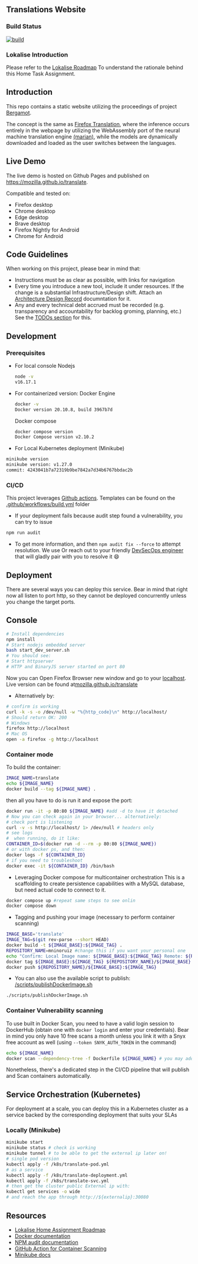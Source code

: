 ## Translations Website

### Build Status

[![build](https://github.com/marcosnr/translate/actions/workflows/build.yml/badge.svg)](https://github.com/marcosnr/translate/actions/workflows/build.yml)

### Lokalise Introduction

Please refer to the [Lokalise Roadmap](/lokalise/Roadmap.md) To understand the rationale behind this Home Task Assignment.

## Introduction

This repo contains a static website utilizing the proceedings of project [Bergamot](https://browser.mt/).

The concept is the same as [Firefox Translation](https://github.com/mozilla-extensions/firefox-translations), where the inference occurs entirely in the webpage by utilizing the WebAssembly port of the neural machine translation engine [(marian)](https://github.com/mozilla/bergamot-translator), while the models are dynamically downloaded and loaded as the user switches between the languages.

## Live Demo

The live demo is hosted on Github Pages and published on https://mozilla.github.io/translate.

Compatible and tested on:

- Firefox desktop
- Chrome desktop
- Edge desktop
- Brave desktop
- Firefox Nightly for Android
- Chrome for Android

## Code Guidelines

When working on this project, please bear in mind that:

- Instructions must be as clear as possible, with links for navigation
- Every time you introduce a new tool, include it under resources. If the change is a substantial Infrastructure/Design shift. Attach an [Architecture Design Record](https://cloud.google.com/architecture/architecture-decision-records) documntation for it.
- Any and every technical debt accrued must be recorded (e.g. transparency and accountability for backlog groming, planning, etc.) See the [TODOs section](/lokalise/TODOs.md) for this.


## Development

### Prerequisites

- For local console
  Nodejs

  ```bash
  node -v
  v16.17.1
  ```

- For containerized version:
  Docker Engine
  ```bash
  docker -v
  Docker version 20.10.8, build 3967b7d
  ```
  Docker compose
  
  ```bash
  docker compose version
  Docker Compose version v2.10.2
  ```
- For Local Kubernetes deployment (Minikube)

```bash
minikube version
minikube version: v1.27.0
commit: 4243041b7a72319b9be7842a7d34b6767bbdac2b
```
### CI/CD

This project leverages [Github actions](https://github.com/features/actions). Templates can be found on the [.github/workflows/build.yml](/.github/workflows/build.yml) folder

- If your deployment fails because audit step found a vulnerability, you can try to issue 

```bash
npm run audit 
```

- To get more information, and then `npm audit fix --force` to attempt resolution. We use []() Or reach out to your friendly [DevSecOps engineer](mailto:marcos@mninoruiz.org) that will gladly pair with you to resolve it :smile: 


## Deployment

There are several ways you can deploy this service. Bear in mind that right now all listen to port http, so they cannot be deployed concurrently unless you change the target ports.

## Console

```bash
# Install dependencies
npm install
# Start nodejs embedded server
bash start_dev_server.sh
# You should see:
# Start httpserver
# HTTP and BinaryJS server started on port 80
```

Now you can Open Firefox Browser new window and go to your [localhost](http://localhost).
Live version can be found at[mozilla.github.io/translate](https://mozilla.github.io/translate)

- Alternatively by:

```bash
# confirm is working
curl -k -s -o /dev/null -w "%{http_code}\n" http://localhost/
# Should return OK: 200
# Windows
firefox http://localhost
# Mac OS
open -a firefox -g http://localhost
```

### Container mode

To build the container:

```bash
IMAGE_NAME=translate
echo ${IMAGE_NAME}
docker build --tag ${IMAGE_NAME} .
```

then all you have to do is run it and expose the port:

```bash
docker run -it -p 80:80 ${IMAGE_NAME} #add -d to have it detached
# Now you can check again in your browser... alternatively:
# check port is listening
curl -v -s http://localhost/ 1> /dev/null # headers only
# see logs
#  when running, do it like:
CONTAINER_ID=$(docker run -d --rm -p 80:80 ${IMAGE_NAME})
# or with docker ps, and then:
docker logs -f ${CONTAINER_ID}
# if you need to troubleshoot
docker exec -it ${CONTAINER_ID} /bin/bash
```
- Leveraging Docker compose for multicontainer orchestration
This is a scaffolding to create persistence capabilities with a MySQL database, but need actual code to connect to it.

```bash
docker compose up #repeat same steps to see onlin
docker compose down
```

- Tagging and pushing your image (necessary to perform container scanning)

```bash
IMAGE_BASE='translate'
IMAGE_TAG=$(git rev-parse --short HEAD)
docker build -t ${IMAGE_BASE}:${IMAGE_TAG} .
REPOSITORY_NAME=mninoruiz #change this if you want your personal one
echo "Confirm: Local Image name: ${IMAGE_BASE}:${IMAGE_TAG} Remote: ${REPOSITORY_NAME}/${IMAGE_BASE}:${IMAGE_TAG}"
docker tag ${IMAGE_BASE}:${IMAGE_TAG} ${REPOSITORY_NAME}/${IMAGE_BASE}:${IMAGE_TAG}
docker push ${REPOSITORY_NAME}/${IMAGE_BASE}:${IMAGE_TAG}
```

- You can also use the available script to publish: [/scripts/publishDockerImage.sh](/scripts/publishDockerImage.sh)

```bash
./scripts/publishDockerImage.sh
```

### Container Vulnerability scanning

To use built in Docker Scan, you need to have a valid login session to DockerHub (obtain one with `docker login` and enter your credentials). Bear in mind you only have 10 free scans a month unless you link it with a Snyx free account as well (using `--token SNYK_AUTH_TOKEN` in the command)

```bash
echo ${IMAGE_NAME}
docker scan --dependency-tree -f Dockerfile ${IMAGE_NAME} # you may add "--exclude-base" for faster scan
```

Nonetheless, there's a dedicated step in the CI/CD pipeline that will publish and Scan containers automatically.

## Service Orchestration (Kubernetes)

For deployment at a scale, you can deploy this in a Kubernetes cluster as a service backed by the corresponding deployment that suits your SLAs

### Locally (Minikube)

```bash
minikube start
minikube status # check is working
minikube tunnel # to be able to get the external ip later on!
# single pod version
kubectl apply -f /k8s/translate-pod.yml
# as a service
kubectl apply -f /k8s/translate-deployment.yml
kubectl apply -f /k8s/translate-svc.yml
# then get the cluster public External ip with:
kubectl get services -o wide
# and reach the app through http://${externalip}:30080
```

## Resources

- [Lokalise Home Assignment Roadmap](/lokalise/Roadmap.md)
- [Docker documentation](https://docs.docker.com/)
- [NPM audit documentation](https://docs.npmjs.com/cli/v6/commands/npm-audit)
- [GitHub Action for Container Scanning](https://github.com/crazy-max/ghaction-container-scan)
- [Minikube docs](https://kubernetes.io/fr/docs/tasks/tools/install-minikube/)
